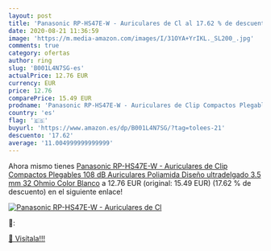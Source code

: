 ```yaml
---
layout: post
title: 'Panasonic RP-HS47E-W - Auriculares de Cl al 17.62 % de descuento'
date: 2020-08-21 11:36:59
image: 'https://m.media-amazon.com/images/I/31OYA+YrIKL._SL200_.jpg'
comments: true
category: ofertas
author: ring
slug: 'B001L4N7SG-es'
actualPrice: 12.76 EUR
currency: EUR
price: 12.76
comparePrice: 15.49 EUR
prodname: 'Panasonic RP-HS47E-W - Auriculares de Clip Compactos Plegables  108 dB  Auriculares Poliamida  Diseño ultradelgado  3.5 mm  32 Ohmio   Color Blanco'
country: 'es'
flag: '🇪🇸'
buyurl: 'https://www.amazon.es/dp/B001L4N7SG/?tag=tolees-21'
descuento: '17.62'
average: '11.004999999999999'
---
```


Ahora mismo tienes [Panasonic RP-HS47E-W - Auriculares de Clip Compactos Plegables  108 dB  Auriculares Poliamida  Diseño ultradelgado  3.5 mm  32 Ohmio   Color Blanco](https://www.amazon.es/dp/B001L4N7SG/?tag=tolees-21) a 12.76 EUR (original: 15.49 EUR) (17.62 %  de descuento) en el siguiente enlace!

[![Panasonic RP-HS47E-W - Auriculares de Cl](https://m.media-amazon.com/images/I/31OYA+YrIKL._SL200_.jpg)](https://www.amazon.es/dp/B001L4N7SG/?tag=tolees-21)

🔎:


[🛒 Visítala!!!](https://www.amazon.es/dp/B001L4N7SG/?tag=tolees-21)
